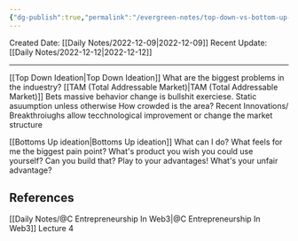 ```yaml
---
{"dg-publish":true,"permalink":"/evergreen-notes/top-down-vs-bottom-up-ideation-for-startup/"}
---
```



Created Date: [[Daily Notes/2022-12-09\|2022-12-09]]
Recent Update:  [[Daily Notes/2022-12-12\|2022-12-12]]

---

[[Top Down Ideation\|Top Down Ideation]]
	What are the biggest problems in the induestry?
	[[TAM (Total Addressable Market)\|TAM (Total Addressable Market)]]
		Bets massive behavior change is bullshit exerciese. Static asuumption unless otherwise
	How crowded is the area?
	Recent Innovations/ Breakthroiughs allow tecchnological improvement or change the market structure

[[Bottoms Up ideation\|Bottoms Up ideation]]
	What can I do?
	What feels for me the biggest pain point?
	What's product you wish you could use yourself?
	Can you build that? Play to your advantages!
	What's your unfair advantage? 


## References
[[Daily Notes/@C Entrepreneurship In Web3\|@C Entrepreneurship In Web3]]
Lecture 4
